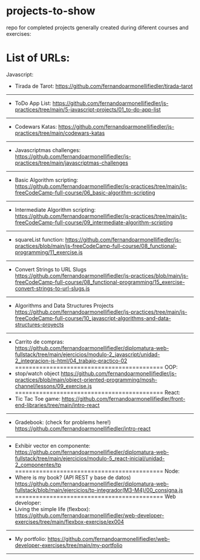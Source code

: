 # projects-to-show
 repo for completed projects generally created during diferent courses and exercises:

List of URLs:
===========================================
Javascript:
- Tirada de Tarot:
https://github.com/fernandoarmonellifiedler/tirada-tarot
-----------------------
- ToDo App List:
https://github.com/fernandoarmonellifiedler/js-practices/tree/main/5-javascript-projects/01_to-do-app-list
-----------------------
- Codewars Katas:
https://github.com/fernandoarmonellifiedler/js-practices/tree/main/codewars-katas
-----------------------
- Javascriptmas challenges:
https://github.com/fernandoarmonellifiedler/js-practices/tree/main/javascriptmas-challenges
-----------------------
- Basic Algorithm scripting:
https://github.com/fernandoarmonellifiedler/js-practices/tree/main/js-freeCodeCamp-full-course/06_basic-algorithm-scripting
-----------------------
- Intermediate Algorithm scripting:
https://github.com/fernandoarmonellifiedler/js-practices/tree/main/js-freeCodeCamp-full-course/09_intermediate-algorithm-scripting
-----------------------
- squareList function:
https://github.com/fernandoarmonellifiedler/js-practices/blob/main/js-freeCodeCamp-full-course/08_functional-programming/11_exercise.js
-----------------------
- Convert Strings to URL Slugs
https://github.com/fernandoarmonellifiedler/js-practices/blob/main/js-freeCodeCamp-full-course/08_functional-programming/15_exercise-convert-strings-to-url-slugs.js
-----------------------
- Algorithms and Data Structures Projects
https://github.com/fernandoarmonellifiedler/js-practices/tree/main/js-freeCodeCamp-full-course/10_javascript-algorithms-and-data-structures-proyects
-----------------------
- Carrito de compras:
https://github.com/fernandoarmonellifiedler/diplomatura-web-fullstack/tree/main/ejercicios/modulo-2_javascript/unidad-2_integracion-js-html/04_trabajo-practico-02
===========================================
OOP:
- stop/watch object
https://github.com/fernandoarmonellifiedler/js-practices/blob/main/object-oriented-programming/mosh-channel/lessons/09_exercise.js
===========================================
React:
- Tic Tac Toe game:
https://github.com/fernandoarmonellifiedler/front-end-libraries/tree/main/intro-react
-----------------------
- Gradebook: (check for problems here!)
https://github.com/fernandoarmonellifiedler/intro-react
-----------------------
- Exhibir vector en componente:
https://github.com/fernandoarmonellifiedler/diplomatura-web-fullstack/tree/main/ejercicios/modulo-5_react-inicial/unidad-2_componentes/tp
===========================================
Node:
- Where is my book? (API REST y base de datos)
https://github.com/fernandoarmonellifiedler/diplomatura-web-fullstack/blob/main/ejercicios/tp-integrador(M3-M4)/00_consigna.js
===========================================
Web developer:
- Living the simple life (flexbox):
https://github.com/fernandoarmonellifiedler/web-developer-exercises/tree/main/flexbox-exercise/ex004
-----------------------
- My portfolio:
https://github.com/fernandoarmonellifiedler/web-developer-exercises/tree/main/my-portfolio
-----------------------